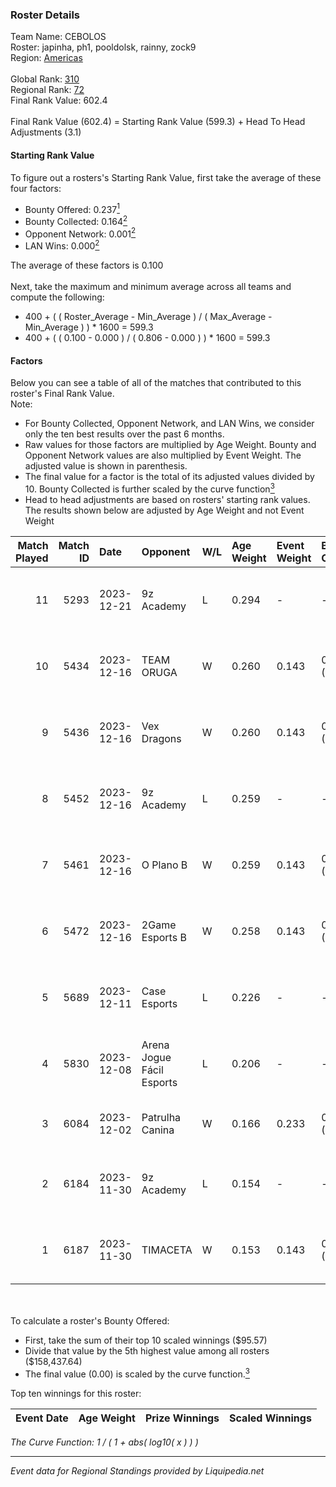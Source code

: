 ### Roster Details<br />
Team Name: CEBOLOS<br />
Roster: japinha, ph1, pooldolsk, rainny, zock9<br />
Region: [Americas]( ../standings_americas.md)<br />
<br />
Global Rank: [310](../standings_global.md)<br />
Regional Rank: [72]( ../standings_americas.md)<br />
Final Rank Value:  602.4<br />
<br />
Final Rank Value (602.4) = Starting Rank Value (599.3) + Head To Head Adjustments (3.1)<br />

#### Starting Rank Value<br />
To figure out a rosters's Starting Rank Value, first take the average of these four factors:<br />
- Bounty Offered: 0.237[<sup>1</sup>](#table2)
- Bounty Collected: 0.164[<sup>2</sup>](#table1)
- Opponent Network: 0.001[<sup>2</sup>](#table1)
- LAN Wins: 0.000[<sup>2</sup>](#table1)

The average of these factors is 0.100<br />
<br />
Next, take the maximum and minimum average across all teams and compute the following:<br />
- 400 + ( ( Roster_Average - Min_Average ) / ( Max_Average - Min_Average ) ) * 1600 = 599.3
- 400 + ( ( 0.100 - 0.000 ) / ( 0.806 - 0.000 ) ) * 1600 = 599.3


#### Factors<br />
Below you can see a table of all of the matches that contributed to this roster's Final Rank Value.<br />
Note:<br />

- For Bounty Collected, Opponent Network, and LAN Wins, we consider only the ten best results over the past 6 months.
- Raw values for those factors are multiplied by Age Weight. Bounty and Opponent Network values are also multiplied by Event Weight. The adjusted value is shown in parenthesis.
- The final value for a factor is the total of its adjusted values divided by 10. Bounty Collected is further scaled by the curve function[<sup>3</sup>](#curveFunction)
- Head to head adjustments are based on rosters' starting rank values. The results shown below are adjusted by Age Weight and not Event Weight
<span id="table1"></span><br />


| Match Played | Match ID | Date       | Opponent                  | W/L | Age Weight | Event Weight | Bounty Collected | Opponent Network | LAN Wins      | H2H Adj. | Roster                                   |
| -: | -: | :- | :- | :- | :- | :- | :- | :- | :- | -: | :- |
|           11 |     5293 | 2023-12-21 | 9z Academy                | L   | 0.294      | -            | -                | -                | -             |    -3.82 | japinha, ph1, pooldolsk, rainny, zock9   |
|           10 |     5434 | 2023-12-16 | TEAM ORUGA                | W   | 0.260      | 0.143        | 0.001 (0.000)    | 0.108 (0.004)    | false (0.000) |     4.09 | japinha, ph1, pooldolsk, rainny, zock9   |
|            9 |     5436 | 2023-12-16 | Vex Dragons               | W   | 0.260      | 0.143        | 0.000 (0.000)    | 0.018 (0.001)    | false (0.000) |     4.01 | japinha, ph1, pooldolsk, rainny, zock9   |
|            8 |     5452 | 2023-12-16 | 9z Academy                | L   | 0.259      | -            | -                | -                | -             |    -3.36 | japinha, ph1, pooldolsk, rainny, zock9   |
|            7 |     5461 | 2023-12-16 | O Plano B                 | W   | 0.259      | 0.143        | 0.000 (0.000)    | 0.005 (0.000)    | false (0.000) |     3.11 | japinha, ph1, pooldolsk, rainny, zock9   |
|            6 |     5472 | 2023-12-16 | 2Game Esports B           | W   | 0.258      | 0.143        | 0.000 (0.000)    | 0.000 (0.000)    | false (0.000) |     2.03 | japinha, ph1, pooldolsk, rainny, zock9   |
|            5 |     5689 | 2023-12-11 | Case Esports              | L   | 0.226      | -            | -                | -                | -             |    -2.40 | guizin, ph1, pooldolsk, rainny, zock9    |
|            4 |     5830 | 2023-12-08 | Arena Jogue Fácil Esports | L   | 0.206      | -            | -                | -                | -             |    -2.63 | guizin, ph1, pooldolsk, rainny, zock9    |
|            3 |     6084 | 2023-12-02 | Patrulha Canina           | W   | 0.166      | 0.233        | 0.000 (0.000)    | 0.000 (0.000)    | false (0.000) |     1.28 | dudinho, huffy, kln, lokyy, sanc         |
|            2 |     6184 | 2023-11-30 | 9z Academy                | L   | 0.154      | -            | -                | -                | -             |    -2.00 | heartless, ph1, pooldolsk, rainny, zock9 |
|            1 |     6187 | 2023-11-30 | TIMACETA                  | W   | 0.153      | 0.143        | 0.001 (0.000)    | 0.145 (0.003)    | false (0.000) |     2.77 | heartless, ph1, pooldolsk, rainny, zock9 |

<br />
<span id="table2"></span><br />
To calculate a roster's Bounty Offered:<br />

- First, take the sum of their top 10 scaled winnings ($95.57)
- Divide that value by the 5th highest value among all rosters ($158,437.64)
- The final value (0.00) is scaled by the curve function.[<sup>3</sup>](#curveFunction)

Top ten winnings for this roster:<br />

| Event Date | Age Weight | Prize Winnings | Scaled Winnings |
| :- | -: | :- | :- |


<span id="curveFunction"></span>_The Curve Function: 1 / ( 1 + abs( log10( x ) ) )_<br />

---
_Event data for Regional Standings provided by Liquipedia.net_<br />
